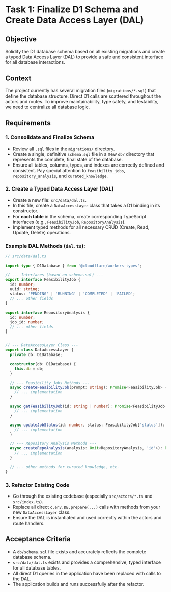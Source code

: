 # Task 1: Finalize D1 Schema and Create Data Access Layer (DAL)

## Objective
Solidify the D1 database schema based on all existing migrations and create a typed Data Access Layer (DAL) to provide a safe and consistent interface for all database interactions.

## Context
The project currently has several migration files (`migrations/*.sql`) that define the database structure. Direct D1 calls are scattered throughout the actors and routes. To improve maintainability, type safety, and testability, we need to centralize all database logic.

## Requirements

### 1. Consolidate and Finalize Schema
- Review all `.sql` files in the `migrations/` directory.
- Create a single, definitive `schema.sql` file in a new `db/` directory that represents the complete, final state of the database.
- Ensure all tables, columns, types, and indexes are correctly defined and consistent. Pay special attention to `feasibility_jobs`, `repository_analysis`, and `curated_knowledge`.

### 2. Create a Typed Data Access Layer (DAL)
- Create a new file: `src/data/dal.ts`.
- In this file, create a `DataAccessLayer` class that takes a D1 binding in its constructor.
- For **each table** in the schema, create corresponding TypeScript interfaces (e.g., `FeasibilityJob`, `RepositoryAnalysis`).
- Implement typed methods for all necessary CRUD (Create, Read, Update, Delete) operations.

### Example DAL Methods (`dal.ts`):

```typescript
// src/data/dal.ts

import type { D1Database } from '@cloudflare/workers-types';

// --- Interfaces (based on schema.sql) ---
export interface FeasibilityJob {
  id: number;
  uuid: string;
  status: 'PENDING' | 'RUNNING' | 'COMPLETED' | 'FAILED';
  // ... other fields
}

export interface RepositoryAnalysis {
  id: number;
  job_id: number;
  // ... other fields
}


// --- DataAccessLayer Class ---
export class DataAccessLayer {
  private db: D1Database;

  constructor(db: D1Database) {
    this.db = db;
  }

  // --- Feasibility Jobs Methods ---
  async createFeasibilityJob(prompt: string): Promise<FeasibilityJob> {
    // ... implementation
  }

  async getFeasibilityJob(id: string | number): Promise<FeasibilityJob | null> {
    // ... implementation
  }

  async updateJobStatus(id: number, status: FeasibilityJob['status']): Promise<void> {
    // ... implementation
  }

  // --- Repository Analysis Methods ---
  async createRepoAnalysis(analysis: Omit<RepositoryAnalysis, 'id'>): Promise<RepositoryAnalysis> {
    // ... implementation
  }

  // ... other methods for curated_knowledge, etc.
}
```

### 3. Refactor Existing Code
- Go through the existing codebase (especially `src/actors/*.ts` and `src/index.ts`).
- Replace all direct `c.env.DB.prepare(...)` calls with methods from your new `DataAccessLayer` class.
- Ensure the DAL is instantiated and used correctly within the actors and route handlers.

## Acceptance Criteria
- A `db/schema.sql` file exists and accurately reflects the complete database schema.
- `src/data/dal.ts` exists and provides a comprehensive, typed interface for all database tables.
- All direct D1 queries in the application have been replaced with calls to the DAL.
- The application builds and runs successfully after the refactor.
